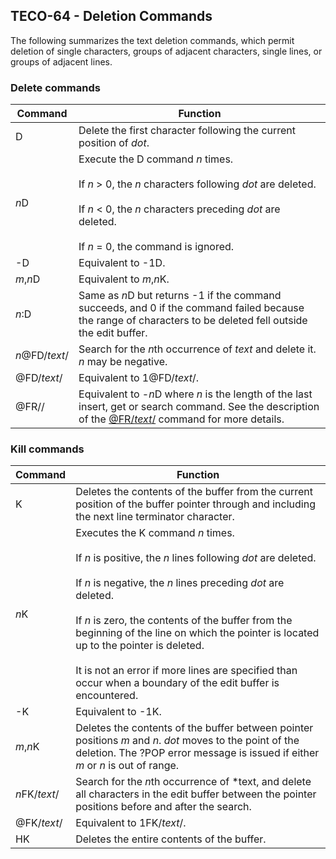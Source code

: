 ## TECO-64 - Deletion Commands

The following summarizes the text deletion commands, which permit deletion of
single characters, groups of adjacent characters, single lines, or groups of
adjacent lines.

### Delete commands

| Command | Function |
| ------- | -------- |
| D | Delete the first character following the current position of *dot*. |
| *n*D | Execute the D command *n* times. <br><br> If *n* > 0, the *n* characters following *dot* are deleted.  <br><br> If *n* < 0, the *n* characters preceding *dot* are deleted. <br><br> If *n* = 0, the command is ignored. |
| -D | Equivalent to -1D. |
| *m*,*n*D | Equivalent to *m*,*n*K. |
| *n*:D | Same as *n*D but returns -1 if the command succeeds, and 0 if the command failed because the range of characters to be deleted fell outside the edit buffer. |
| *n*@FD/*text*/ | Search for the *n*th occurrence of *text* and delete it. *n* may be negative. |
| @FD/*text*/ | Equivalent to 1@FD/*text*/. |
| @FR// | Equivalent to -*n*D where *n*  is the length of the last insert, get or search command. See the description of the [@FR/*text*/](insert.md) command for more details. |

### Kill commands

| Command | Function |
| ------- | -------- |
| K | Deletes the contents of the buffer from the current position of the buffer pointer through and including the next line terminator character. |
| *n*K | Executes the K command *n* times. <br><br>If *n* is positive, the *n* lines following *dot* are deleted. <br><br>If *n* is negative, the *n* lines preceding *dot* are deleted. <br><br>If *n* is zero, the contents of the buffer from the beginning of the line on which the pointer is located up to the pointer is deleted. <br><br>It is not an error if more lines are specified than occur when a boundary of the edit buffer is encountered. |
| -K | Equivalent to -1K. |
| *m*,*n*K | Deletes the contents of the buffer between pointer positions *m* and *n*. *dot* moves to the point of the deletion. The ?POP error message is issued if either *m* or *n* is out of range. |
| *n*FK/*text*/ | Search for the *n*th occurrence of *text, and delete all characters in the edit buffer between the pointer positions before and after the search. |
| @FK/*text*/ | Equivalent to 1FK/*text*/. |
| HK | Deletes the entire contents of the buffer. |